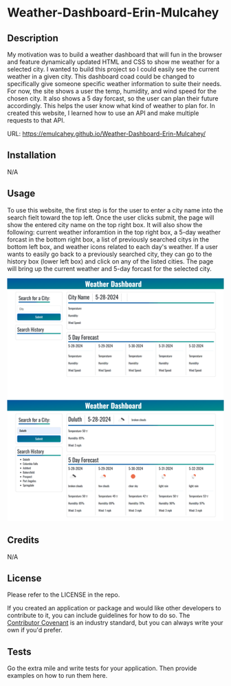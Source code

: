 # Weather-Dashboard-Erin-Mulcahey

## Description

My motivation was to build a weather dashboard that will fun in the browser and feature dynamically updated HTML and CSS to show me weather for a selected city. I wanted to build this project so I could easily see the current weather in a given city. This dashboard coad could be changed to specifically give someone specific weather information to suite their needs. For now, the site shows a user the temp, humidity, and wind speed for the chosen city. It also shows a 5 day forcast, so the user can plan their future accordingly. This helps the user know what kind of weather to plan for. In created this website, I learned how to use an API and make multiple requests to that API.

URL: https://emulcahey.github.io/Weather-Dashboard-Erin-Mulcahey/

## Installation

N/A

## Usage

To use this website, the first step is for the user to enter a city name into the search fielt toward the top left. Once the user clicks submit, the page will show the entered city name on the top right box. It will also show the following: current weather inforamtion in the top right box, a 5-day weather forcast in the bottom right box, a list of previously searched citys in the bottom left box, and weather icons related to each day's weather. If a user wants to easily go back to a previously searched city, they can go to the history box (lower left box) and click on any of the listed cities. The page will bring up the current weather and 5-day forcast for the selected city.

![Image of the website with out any searches having been done. Shows labels for weather data with out data loaded in.](Images/ScreenShotNoSearches.png)
![Image of the website with multiple searches having been done. Shows all weather data filled in for selected city.](Images/ScreenShotSearches.png)

## Credits

N/A

## License

Please refer to the LICENSE in the repo.

If you created an application or package and would like other developers to contribute to it, you can include guidelines for how to do so. The [Contributor Covenant](https://www.contributor-covenant.org/) is an industry standard, but you can always write your own if you'd prefer.

## Tests

Go the extra mile and write tests for your application. Then provide examples on how to run them here.
